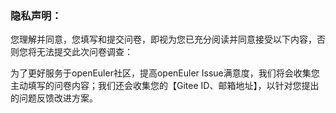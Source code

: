 ### 隐私声明：

您理解并同意，您填写和提交问卷，即视为您已充分阅读并同意接受以下内容，否则您将无法提交此次问卷调查：

为了更好服务于openEuler社区，提高openEuler Issue满意度，我们将会收集您主动填写的问卷内容；我们还会收集您的【Gitee ID、邮箱地址】，以针对您提出的问题反馈改进方案。
